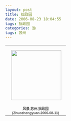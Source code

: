 ```yaml
---
layout: post
title: 拙政园 
date: 2006-08-23 18:04:55
tags: 拙政园
categories: 游
tags: 苏州
---
```

<table style="width:194px;"><tr><td align="center" style="height:194px;background:url(https://picasaweb.google.com/s/c/transparent_album_background.gif) no-repeat left"><a href="https://picasaweb.google.com/100176428078475760122/Zhuozhengyuan20060811?authuser=0&feat=embedwebsite"><img src="https://lh3.googleusercontent.com/-bYwQaFxta-o/TV_5lHg4raE/AAAAAAAABAk/RLUM6xuuseY/s160-c/Zhuozhengyuan20060811.jpg" width="160" height="160" style="margin:1px 0 0 4px;"></a></td></tr><tr><td style="text-align:center;font-family:arial,sans-serif;font-size:11px"><a href="https://picasaweb.google.com/100176428078475760122/Zhuozhengyuan20060811?authuser=0&feat=embedwebsite" style="color:#4D4D4D;font-weight:bold;text-decoration:none;">风景.苏州.拙政园(Zhuozhengyuan.2006-08-11)</a></td></tr></table>